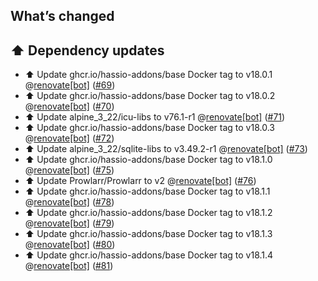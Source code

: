 ## What’s changed

## ⬆️ Dependency updates

- ⬆️ Update ghcr.io/hassio-addons/base Docker tag to v18.0.1 @[renovate[bot]](https://github.com/apps/renovate) ([#69](https://github.com/hassio-addons/addon-prowlarr/pull/69))
- ⬆️ Update ghcr.io/hassio-addons/base Docker tag to v18.0.2 @[renovate[bot]](https://github.com/apps/renovate) ([#70](https://github.com/hassio-addons/addon-prowlarr/pull/70))
- ⬆️ Update alpine_3_22/icu-libs to v76.1-r1 @[renovate[bot]](https://github.com/apps/renovate) ([#71](https://github.com/hassio-addons/addon-prowlarr/pull/71))
- ⬆️ Update ghcr.io/hassio-addons/base Docker tag to v18.0.3 @[renovate[bot]](https://github.com/apps/renovate) ([#72](https://github.com/hassio-addons/addon-prowlarr/pull/72))
- ⬆️ Update alpine_3_22/sqlite-libs to v3.49.2-r1 @[renovate[bot]](https://github.com/apps/renovate) ([#73](https://github.com/hassio-addons/addon-prowlarr/pull/73))
- ⬆️ Update ghcr.io/hassio-addons/base Docker tag to v18.1.0 @[renovate[bot]](https://github.com/apps/renovate) ([#75](https://github.com/hassio-addons/addon-prowlarr/pull/75))
- ⬆️ Update Prowlarr/Prowlarr to v2 @[renovate[bot]](https://github.com/apps/renovate) ([#76](https://github.com/hassio-addons/addon-prowlarr/pull/76))
- ⬆️ Update ghcr.io/hassio-addons/base Docker tag to v18.1.1 @[renovate[bot]](https://github.com/apps/renovate) ([#78](https://github.com/hassio-addons/addon-prowlarr/pull/78))
- ⬆️ Update ghcr.io/hassio-addons/base Docker tag to v18.1.2 @[renovate[bot]](https://github.com/apps/renovate) ([#79](https://github.com/hassio-addons/addon-prowlarr/pull/79))
- ⬆️ Update ghcr.io/hassio-addons/base Docker tag to v18.1.3 @[renovate[bot]](https://github.com/apps/renovate) ([#80](https://github.com/hassio-addons/addon-prowlarr/pull/80))
- ⬆️ Update ghcr.io/hassio-addons/base Docker tag to v18.1.4 @[renovate[bot]](https://github.com/apps/renovate) ([#81](https://github.com/hassio-addons/addon-prowlarr/pull/81))
